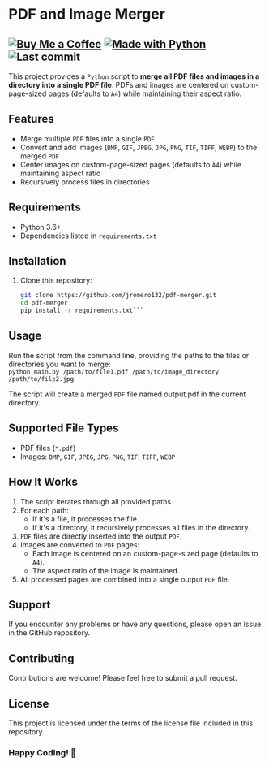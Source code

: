 # PDF and Image Merger

[![Buy Me a Coffee](https://img.shields.io/badge/Buy%20Me%20a%20Coffee-ffdd00?logo=buy-me-a-coffee&logoColor=black)](<https://buymeacoffee.com/jromero132> "Buy Me a Coffee - jromero132")
[![Made with Python](https://img.shields.io/badge/Python->=3.6-blue?logo=python&logoColor=white)](<https://python.org> "Go to Python homepage")
![Last commit](https://img.shields.io/github/last-commit/jromero132/pdf-merger "Last commit")
---

This project provides a `Python` script to **merge all PDF files and images in a directory into a single PDF file**.
PDFs and images are centered on custom-page-sized pages (defaults to `A4`) while maintaining their aspect ratio.

## Features

- Merge multiple `PDF` files into a single `PDF`
- Convert and add images (`BMP`, `GIF`, `JPEG`, `JPG`, `PNG`, `TIF`, `TIFF`, `WEBP`) to the merged `PDF`
- Center images on custom-page-sized pages (defaults to `A4`) while maintaining aspect ratio
- Recursively process files in directories

## Requirements

- Python 3.6+
- Dependencies listed in `requirements.txt`

## Installation

1. Clone this repository:

   ```bash
   git clone https://github.com/jromero132/pdf-merger.git
   cd pdf-merger
   pip install -r requirements.txt```

## Usage

Run the script from the command line, providing the paths to the files or directories you want to merge:  
`python main.py /path/to/file1.pdf /path/to/image_directory /path/to/file2.jpg`

The script will create a merged `PDF` file named output.pdf in the current directory.

## Supported File Types

- PDF files (`*.pdf`)
- Images: `BMP`, `GIF`, `JPEG`, `JPG`, `PNG`, `TIF`, `TIFF`, `WEBP`

## How It Works

1. The script iterates through all provided paths.
2. For each path:
   - If it's a file, it processes the file.
   - If it's a directory, it recursively processes all files in the directory.
3. `PDF` files are directly inserted into the output `PDF`.
4. Images are converted to `PDF` pages:
   - Each image is centered on an custom-page-sized page (defaults to `A4`).
   - The aspect ratio of the image is maintained.
5. All processed pages are combined into a single output `PDF` file.

## Support

If you encounter any problems or have any questions, please open an issue in the GitHub repository.

## Contributing

Contributions are welcome! Please feel free to submit a pull request.

## License

This project is licensed under the terms of the license file included in this repository.

### Happy Coding! 🚀
